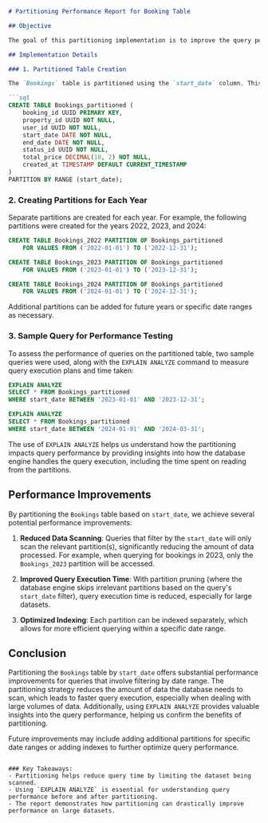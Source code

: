 ```markdown
# Partitioning Performance Report for Booking Table

## Objective

The goal of this partitioning implementation is to improve the query performance on large datasets, specifically focusing on the `Bookings` table, which is assumed to be large and queried frequently. Partitioning the table based on the `start_date` column allows queries filtering by date to perform more efficiently by reducing the number of rows scanned.

## Implementation Details

### 1. Partitioned Table Creation

The `Bookings` table is partitioned using the `start_date` column. This partitioning strategy splits the data into separate partitions based on year, which is a common query pattern for bookings. Each partition stores bookings for a single year, which helps optimize queries that filter by date range.

```sql
CREATE TABLE Bookings_partitioned (
    booking_id UUID PRIMARY KEY,
    property_id UUID NOT NULL,
    user_id UUID NOT NULL,
    start_date DATE NOT NULL,
    end_date DATE NOT NULL,
    status_id UUID NOT NULL,
    total_price DECIMAL(10, 2) NOT NULL,
    created_at TIMESTAMP DEFAULT CURRENT_TIMESTAMP
)
PARTITION BY RANGE (start_date);
```

### 2. Creating Partitions for Each Year

Separate partitions are created for each year. For example, the following partitions were created for the years 2022, 2023, and 2024:

```sql
CREATE TABLE Bookings_2022 PARTITION OF Bookings_partitioned
    FOR VALUES FROM ('2022-01-01') TO ('2022-12-31');

CREATE TABLE Bookings_2023 PARTITION OF Bookings_partitioned
    FOR VALUES FROM ('2023-01-01') TO ('2023-12-31');

CREATE TABLE Bookings_2024 PARTITION OF Bookings_partitioned
    FOR VALUES FROM ('2024-01-01') TO ('2024-12-31');
```

Additional partitions can be added for future years or specific date ranges as necessary.

### 3. Sample Query for Performance Testing

To assess the performance of queries on the partitioned table, two sample queries were used, along with the `EXPLAIN ANALYZE` command to measure query execution plans and time taken:

```sql
EXPLAIN ANALYZE
SELECT * FROM Bookings_partitioned
WHERE start_date BETWEEN '2023-01-01' AND '2023-12-31';

EXPLAIN ANALYZE
SELECT * FROM Bookings_partitioned
WHERE start_date BETWEEN '2024-01-01' AND '2024-03-31';
```

The use of `EXPLAIN ANALYZE` helps us understand how the partitioning impacts query performance by providing insights into how the database engine handles the query execution, including the time spent on reading from the partitions.

## Performance Improvements

By partitioning the `Bookings` table based on `start_date`, we achieve several potential performance improvements:

1. **Reduced Data Scanning**: Queries that filter by the `start_date` will only scan the relevant partition(s), significantly reducing the amount of data processed. For example, when querying for bookings in 2023, only the `Bookings_2023` partition will be accessed.

2. **Improved Query Execution Time**: With partition pruning (where the database engine skips irrelevant partitions based on the query's `start_date` filter), query execution time is reduced, especially for large datasets.

3. **Optimized Indexing**: Each partition can be indexed separately, which allows for more efficient querying within a specific date range.

## Conclusion

Partitioning the `Bookings` table by `start_date` offers substantial performance improvements for queries that involve filtering by date range. The partitioning strategy reduces the amount of data the database needs to scan, which leads to faster query execution, especially when dealing with large volumes of data. Additionally, using `EXPLAIN ANALYZE` provides valuable insights into the query performance, helping us confirm the benefits of partitioning.

Future improvements may include adding additional partitions for specific date ranges or adding indexes to further optimize query performance.
```

### Key Takeaways:
- Partitioning helps reduce query time by limiting the dataset being scanned.
- Using `EXPLAIN ANALYZE` is essential for understanding query performance before and after partitioning.
- The report demonstrates how partitioning can drastically improve performance on large datasets.
